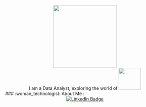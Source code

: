 <div id="header" align="center">
  <img src="https://media.giphy.com/media/jTMw980OBX5YEAulPm/giphy.gif" width="200"/>
</div>



<div id="header" align="center">
  I am a Data Analyst, exploring the world of 
  <img src="https://media.giphy.com/media/ljc6ari0tPc3pBwzkF/giphy.gif" width="70"/>
</div>
### :woman_technologist: About Me :
<div id="badges" align="center">
  <a href="https://www.linkedin.com/in/ananya-swami-259504121/">
    <img src="https://img.shields.io/badge/LinkedIn-blue?style=for-the-badge&logo=linkedin&logoColor=white" alt="LinkedIn Badge"/>
  </a>
</div>
